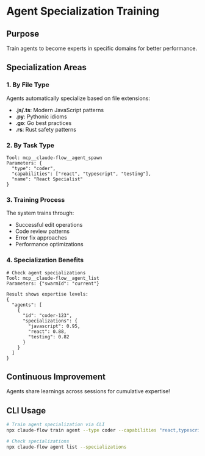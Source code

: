 # Agent Specialization Training

## Purpose
Train agents to become experts in specific domains for better performance.

## Specialization Areas

### 1. By File Type
Agents automatically specialize based on file extensions:
- **.js/.ts**: Modern JavaScript patterns
- **.py**: Pythonic idioms
- **.go**: Go best practices
- **.rs**: Rust safety patterns

### 2. By Task Type
```
Tool: mcp__claude-flow__agent_spawn
Parameters: {
  "type": "coder",
  "capabilities": ["react", "typescript", "testing"],
  "name": "React Specialist"
}
```

### 3. Training Process
The system trains through:
- Successful edit operations
- Code review patterns
- Error fix approaches
- Performance optimizations

### 4. Specialization Benefits
```
# Check agent specializations
Tool: mcp__claude-flow__agent_list
Parameters: {"swarmId": "current"}

Result shows expertise levels:
{
  "agents": [
    {
      "id": "coder-123",
      "specializations": {
        "javascript": 0.95,
        "react": 0.88,
        "testing": 0.82
      }
    }
  ]
}
```

## Continuous Improvement
Agents share learnings across sessions for cumulative expertise!

## CLI Usage
```bash
# Train agent specialization via CLI
npx claude-flow train agent --type coder --capabilities "react,typescript"

# Check specializations
npx claude-flow agent list --specializations
```
